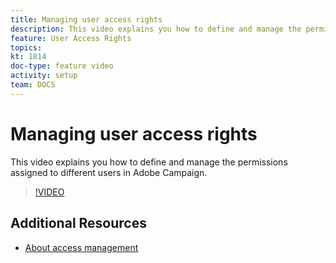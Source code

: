 ```yaml
---
title: Managing user access rights
description: This video explains you how to define and manage the permissions assigned to different users in Adobe Campaign.
feature: User Access Rights
topics: 
kt: 1814
doc-type: feature video
activity: setup
team: DOCS
---
```


# Managing user access rights

This video explains you how to define and manage the permissions assigned to different users in Adobe Campaign.

>[!VIDEO](https://video.tv.adobe.com/v/24671?quality=12)

## Additional Resources

* [About access management](https://docs.adobe.com/content/help/en/campaign-standard/using/administrating/users-and-security/about-access-management.html)
